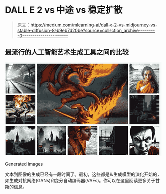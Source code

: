 # DALL E 2 vs 中途 vs 稳定扩散

> 原文：<https://medium.com/mlearning-ai/dall-e-2-vs-midjourney-vs-stable-diffusion-8eb9eb7d20be?source=collection_archive---------0----------------------->

## 最流行的人工智能艺术生成工具之间的比较

![](img/3e97136e0b9bf8fed6f01284beed1ac2.png)

Generated images

文本到图像的生成已经有一段时间了。最初，这些都是从生成模型的演化开始的，如生成对抗网络(GANs)和变分自动编码器(VAEs)。你可以在这里阅读更多关于甘斯的信息。